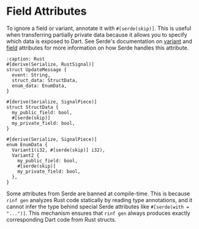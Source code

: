 # Field Attributes

To ignore a field or variant, annotate it with `#[serde(skip)]`. This is useful when transferring partially private data because it allows you to specify which data is exposed to Dart. See Serde's documentation on [variant](https://serde.rs/variant-attrs.html) and [field](https://serde.rs/field-attrs.html) attributes for more information on how Serde handles this attribute.

```{code-block} rust
:caption: Rust
#[derive(Serialize, RustSignal)]
struct UpdateMessage {
  event: String,
  struct_data: StructData,
  enum_data: EnumData,
}

#[derive(Serialize, SignalPiece)]
struct StructData {
  my_public_field: bool,
  #[serde(skip)]
  my_private_field: bool,
}

#[derive(Serialize, SignalPiece)]
enum EnumData {
  Variant1(i32, #[serde(skip)] i32),
  Variant2 {
    my_public_field: bool,
    #[serde(skip)]
    my_private_field: bool,
  },
}
```

Some attributes from Serde are banned at compile-time. This is because `rinf gen` analyzes Rust code statically by reading type annotations, and it cannot infer the type behind special Serde attributes like `#[serde(with = "...")]`. This mechanism ensures that `rinf gen` always produces exactly corresponding Dart code from Rust structs.
